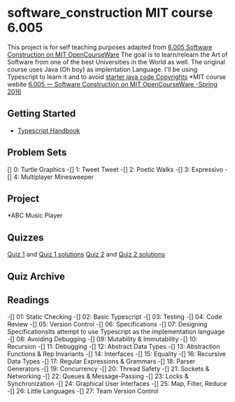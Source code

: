 # software_construction  MIT course 6.005

This project is for self teaching purposes adapted from [6.005 Software Construction on MIT OpenCourseWare](https://ocw.mit.edu/ans7870/6/6.005/s16/index.html)
The goal is to learn/relearn the Art of Software from one of the best Universities in the World as well. The original course uses Java (Oh boy) as implentation Language. I'll be using Typescript to learn it and to avoid [starter java code Copyrights](https://ocw.mit.edu/ans7870/6/6.005/s16/general/collaboration.html)
*MIT course webite [6.005 — Software Construction on MIT OpenCourseWare -Spring 2016](https://ocw.mit.edu/ans7870/6/6.005/s16/index.html)

## Getting Started

* [Typescript Handbook](https://www.typescriptlang.org/docs/handbook/intro.html)

## Problem Sets

[] 0: Turtle Graphics
-[] 1: Tweet Tweet
-[] 2: Poetic Walks
-[] 3: Expressivo
-[] 4: Multiplayer Minesweeper

## Project

*ABC Music Player

## Quizzes

[Quiz 1](https://ocw.mit.edu/courses/electrical-engineering-and-computer-science/6-005-software-construction-spring-2016/quizzes/MIT6_005S16_Quiz1.pdf) and [Quiz 1 solutions](https://ocw.mit.edu/courses/electrical-engineering-and-computer-science/6-005-software-construction-spring-2016/quizzes/MIT6_005S16_Quiz1_soln.pdf)
[Quiz 2](https://ocw.mit.edu/courses/electrical-engineering-and-computer-science/6-005-software-construction-spring-2016/quizzes/MIT6_005S16_Quiz2.pdf) and [Quiz 2 solutions](https://ocw.mit.edu/courses/electrical-engineering-and-computer-science/6-005-software-construction-spring-2016/quizzes/MIT6_005S16_Quiz2_soln.pdf)

## Quiz Archive

## Readings

-[] 01: Static Checking
-[] 02: Basic Typescript
-[] 03: Testing
-[] 04: Code Review
-[] 05: Version Control
-[] 06: Specifications
-[] 07: Designing SpecificationsIts attempt to use Typescript as the implementation language
-[] 08: Avoiding Debugging
-[] 09: Mutability & Immutability
-[] 10: Recursion
-[] 11: Debugging
-[] 12: Abstract Data Types
-[] 13: Abstraction Functions & Rep Invariants
-[] 14: Interfaces
-[] 15: Equality
-[] 16: Recursive Data Types
-[] 17: Regular Expressions & Grammars
-[] 18: Parser Generators
-[] 19: Concurrency
-[] 20: Thread Safety
-[] 21: Sockets & Networking
-[] 22: Queues & Message-Passing
-[] 23: Locks & Synchronization
-[] 24: Graphical User Interfaces
-[] 25: Map, Filter, Reduce
-[] 26: Little Languages
-[] 27: Team Version Control

